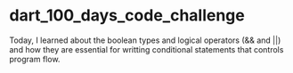 # dart_100_days_code_challenge
Today, I learned about the boolean types and logical operators (&& and ||)
and how they are essential for writting conditional statements that controls
program flow.